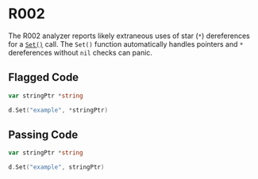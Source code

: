 # R002

The R002 analyzer reports likely extraneous uses of
star (`*`) dereferences for a [`Set()`](https://godoc.org/github.com/hashicorp/terraform/helper/schema#ResourceData.Set) call. The `Set()` function automatically
handles pointers and `*` dereferences without `nil` checks can panic.

## Flagged Code

```go
var stringPtr *string

d.Set("example", *stringPtr)
```

## Passing Code

```go
var stringPtr *string

d.Set("example", stringPtr)
```
